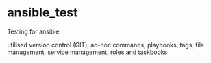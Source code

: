 # ansible_test

Testing for ansible

utilised version control (GIT), ad-hoc commands, playbooks, tags, file management, service management, roles and taskbooks

